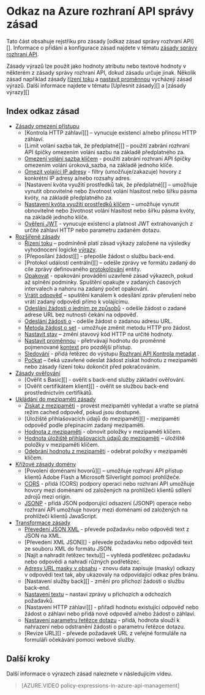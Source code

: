 <properties 
    pageTitle="Odkaz na Azure rozhraní API správy zásad" 
    description="Informace o dostupných konfigurace rozhraní API správy zásad." 
    services="api-management" 
    documentationCenter="" 
    authors="vladvino" 
    manager="erikre" 
    editor=""/>

<tags 
    ms.service="api-management" 
    ms.workload="mobile" 
    ms.tgt_pltfrm="na" 
    ms.devlang="na" 
    ms.topic="article" 
    ms.date="10/25/2016" 
    ms.author="apimpm"/>

# <a name="azure-api-management-policy-reference"></a>Odkaz na Azure rozhraní API správy zásad

Tato část obsahuje rejstříku pro zásady [odkaz zásad správy rozhraní API][]. Informace o přidání a konfigurace zásad najdete v tématu [zásady správy rozhraní API][].

Zásady výrazů lze použít jako hodnoty atributu nebo textové hodnoty v některém z zásady správy rozhraní API, dokud zásadu určuje jinak. Několik zásad například zásady [řízení toku][] a [nastavit proměnnou][] vycházejí zásad výrazů. Další informace najdete v tématu [Upřesnit zásady][] a [zásady výrazy][]

## <a name="policy-reference-index"></a>Index odkaz zásad

-   [Zásady omezení přístupu][]
    -   [Kontrola HTTP záhlaví][] – vynucuje existenci a/nebo přínosu HTTP záhlaví.
    -   [Limit volání sazba tak, že předplatné][] – použití zabrání rozhraní API špičky omezením volání sazbu na základě předplatného za.
    -   [Omezení volání sazba klíčem](https://msdn.microsoft.com/library/azure/dn894078.aspx#LimitCallRateByKey) - použití zabrání rozhraní API špičky omezením volání úroková_sazba, na základě jednoho klíče.
    -   [Omezit volající IP adresy][] - filtry (umožňuje/zakazuje) hovory z konkrétní IP adresy a/nebo rozsahy adres.
    -   [Nastavení kvóta využití prostředků tak, že předplatné][] – umožňuje vynutit obnovitelné nebo životnost volání hlasitost nebo šířku pásma kvóty, na základě předplatného za.
    -   [Nastavení kvóta využití prostředků klíčem](https://msdn.microsoft.com/library/azure/dn894078.aspx#SetUsageQuotaByKey) – umožňuje vynutit obnovitelné nebo životnost volání hlasitost nebo šířku pásma kvóty, na základě jednoho klíče.
    -   [Ověření JWT][] - vynucuje existenci a platnost JWT extrahovaných z určité záhlaví HTTP nebo parametru zadaném dotazu.
-   [Rozšířené zásady][]
    -   [Řízení toku][] – podmíněně platí zásad výkazy založené na výsledky vyhodnocení logické [výrazy][].
    -   [Přeposílání žádost][] - přepošle žádost o službu back-end.
    -   [Protokol událostí centrální][] – odešle zprávy ve formátu zadaný do cíle zprávy definovaného [protokolování](https://msdn.microsoft.com/library/azure/mt592020.aspx#Logger) entity.
    -   [Opakovat](https://msdn.microsoft.com/en-us/library/dn894085.aspx#Retry) - opakování provádění uzavřené zásad výkazech, pokud až splnění podmínky. Spuštění opakujte v zadaných časových intervalech a nahoru na zadaný počet opakování.
    -   [Vrátit odpověď](https://msdn.microsoft.com/library/azure/dn894085.aspx#ReturnResponse) – spuštění kanálem k odesílání zpráv přerušení nebo vrátí zadaný odpovědi přímo k volajícímu.
    -   [Odeslání žádosti o jedním ze způsobů](https://msdn.microsoft.com/library/azure/dn894085.aspx#SendOneWayRequest) - odešle žádost o zadané adrese URL bez nutnosti čekání na odpověď.
    -   [Odeslání žádosti o](https://msdn.microsoft.com/library/azure/dn894085.aspx#SendRequest) - odešle žádost o zadanou adresu URL.
    -   [Metoda žádost o set](https://msdn.microsoft.com/library/azure/dn894085.aspx#SetRequestMethod) - umožňuje změnit metodu HTTP pro žádost.
    -   [Nastavit stav](https://msdn.microsoft.com/library/azure/dn894085.aspx#SetStatus) – změní stavový kód HTTP na určité hodnoty.
    -   [Nastavit proměnnou][] - přetrvávají hodnotu do proměnné pojmenované [kontext][] pro pozdější přístup.
    -   [Sledování](https://msdn.microsoft.com/en-us/library/dn894085.aspx#Trace) - přidá řetězec do výstupu [Rozhraní API Kontrola metadat](../api-management/api-management-howto-api-inspector.md) .
    -   [Počkat](https://msdn.microsoft.com/library/azure/dn894085.aspx#Wait) – čeká uzavřené odeslat žádost získat hodnotu z mezipaměti nebo zásady řízení toku dokončit před pokračováním.
-   [Zásady ověřování][]
    -   [Ověřit s Basic][] - ověřit s back-end služby základní ověřování.
    -   [Ověřit certifikátem klient][] - ověřit se službou back-end prostřednictvím certifikátů.
-   [Ukládání do mezipaměti zásady][] 
    -   [Získat z mezipaměti][] - provést mezipaměti vyhledat a vraťte se platná režim cached odpověď, pokud jsou dostupné.
    -   [Úložiště přihlašovacích údajů do mezipaměti][] - mezipaměti odpověď podle přepínacím zadaný mezipaměti.
    -   [Hodnota z mezipaměti](https://msdn.microsoft.com/library/azure/dn894086.aspx#GetFromCacheByKey) - obnovit položky v mezipaměti klíčem.
    -   [Hodnota úložiště přihlašovacích údajů do mezipaměti](https://msdn.microsoft.com/library/azure/dn894086.aspx#StoreToCacheByKey) – úložiště položky v mezipaměti klíčem.
    -   [Odebrání hodnotu z mezipaměti](https://msdn.microsoft.com/en-us/library/dn894086.aspx#RemoveCacheByKey) - odebrat položky v mezipaměti klíčem.
-   [Křížové zásady domény][] 
    -   [Povolení doménami hovorů][] – umožňuje rozhraní API přístup klientů Adobe Flash a Microsoft Silverlight pomocí prohlížeče.
    -   [CORS][] - přidá (CORS) podpory operaci nebo rozhraní API umožňuje hovory mezi doménami od založených na prohlížeči klientů sdílení zdrojů mezi origin.
    -   [JSONP][] - přidá JSON podporující odsazení (JSONP) operace nebo rozhraní API umožňuje hovory mezi doménami od založených na prohlížeči klientů JavaScript.
-   [Transformace zásady][] 
    -   [Převedení JSON XML][] - převede požadavku nebo odpovědi text z JSON na XML.
    -   [Převedení XML JSON][] - převede požadavku nebo odpovědi text ze souboru XML do formátu JSON.
    -   [Najít a nahradit řetězec textu][] – vyhledá podřetězec požadavku nebo odpovědi a nahradí různých podřetězec.
    -   [Adresy URL masky v obsahu][] - znovu data zapisuje (masky) odkazy v odpovědi text tak, aby ukazovaly na odpovídající odkaz přes bránu.
    -   [Nastavení služby back][] - změní pro příchozí žádosti o službu back-end.
    -   [Nastavení textu][] – nastaví zprávy u příchozích a odchozích požadavků.
    -   [Nastavení HTTP záhlaví][] - přiřadí hodnotu existující odpověď nebo žádost o záhlaví nebo přidá nové odpověď a/nebo žádost o záhlaví.
    -   [Nastavení parametru řetězce dotazu][] - přidá, hodnota slouží k nahrazení nebo odstranění žádosti o parametru řetězce dotazu.
    -   [Revize URL][] - převede požadavek URL z veřejné formuláře na formuláři očekávání pomocí webové služby.

## <a name="next-steps"></a>Další kroky

Další informace o výrazech zásad naleznete v následujícím videu.

> [AZURE.VIDEO policy-expressions-in-azure-api-management]

[Zásady omezení přístupu]: https://msdn.microsoft.com/library/azure/dn894078.aspx
[Kontrola záhlaví HTTP]: https://msdn.microsoft.com/library/azure/034febe3-465f-4840-9fc6-c448ef520b0f#CheckHTTPHeader
[Limit volání sazba podle předplatného]: https://msdn.microsoft.com/library/azure/034febe3-465f-4840-9fc6-c448ef520b0f#LimitCallRate
[Omezit volající IP adresy]: https://msdn.microsoft.com/library/azure/034febe3-465f-4840-9fc6-c448ef520b0f#RestrictCallerIPs
[Kvóta využití nastavit tak, že předplatné]: https://msdn.microsoft.com/library/azure/034febe3-465f-4840-9fc6-c448ef520b0f#SetUsageQuota
[Ověření JWT]: https://msdn.microsoft.com/library/azure/034febe3-465f-4840-9fc6-c448ef520b0f#ValidateJWT

[Rozšířené zásady]: https://msdn.microsoft.com/library/azure/dn894085.aspx
[Řízení toku]: https://msdn.microsoft.com/library/azure/dn894085.aspx#choose
[Nastavit proměnnou]: https://msdn.microsoft.com/library/azure/dn894085.aspx#set_variable
[výrazy]: https://msdn.microsoft.com/library/azure/dn910913.aspx
[kontext]: https://msdn.microsoft.com/library/azure/ea160028-fc04-4782-aa26-4b8329df3448#ContextVariables
[Přeposílání požadavek]: https://msdn.microsoft.com/library/azure/dn894085.aspx#ForwardRequest
[Protokol událostí rozbočovači]: https://msdn.microsoft.com/library/azure/dn894085.aspx#log-to-eventhub

[Zásady ověřování]: https://msdn.microsoft.com/library/azure/dn894079.aspx
[Ověření pomocí Basic]: https://msdn.microsoft.com/library/azure/061702a7-3a78-472b-a54a-f3b1e332490d#Basic
[Ověřování pomocí certifikátu klienta]: https://msdn.microsoft.com/library/azure/061702a7-3a78-472b-a54a-f3b1e332490d#ClientCertificate
[Ukládání do mezipaměti zásady]: https://msdn.microsoft.com/library/azure/dn894086.aspx
[Získat z mezipaměti]: https://msdn.microsoft.com/library/azure/8147199c-24d8-439f-b2a9-da28a70a890c#GetFromCache
[Ukládání do mezipaměti]: https://msdn.microsoft.com/library/azure/8147199c-24d8-439f-b2a9-da28a70a890c#StoreToCache

[Křížové zásady domény]: https://msdn.microsoft.com/library/azure/dn894084.aspx
[Povolit volání doménami]: https://msdn.microsoft.com/library/azure/7689d277-8abe-472a-a78c-e6d4bd43455d#AllowCrossDomainCalls
[CORS]: https://msdn.microsoft.com/library/azure/7689d277-8abe-472a-a78c-e6d4bd43455d#CORS
[JSONP]: https://msdn.microsoft.com/library/azure/7689d277-8abe-472a-a78c-e6d4bd43455d#JSONP

[Transformace zásady]: https://msdn.microsoft.com/library/azure/dn894083.aspx
[Převedení JSON XML]: https://msdn.microsoft.com/library/azure/7406a8ce-5f9c-4fae-9b0f-e574befb2ee9#ConvertJSONtoXML
[Převést do formátu JSON XML]: https://msdn.microsoft.com/library/azure/7406a8ce-5f9c-4fae-9b0f-e574befb2ee9#ConvertXMLtoJSON
[Najít a nahradit řetězec v textu]: https://msdn.microsoft.com/library/azure/7406a8ce-5f9c-4fae-9b0f-e574befb2ee9#Findandreplacestringinbody
[Adresy URL masky v obsahu]: https://msdn.microsoft.com/library/azure/7406a8ce-5f9c-4fae-9b0f-e574befb2ee9#MaskURLSContent
[Nastavení služby back-end]: https://msdn.microsoft.com/library/azure/7406a8ce-5f9c-4fae-9b0f-e574befb2ee9#SetBackendService
[Nastavení textu]: https://msdn.microsoft.com/library/azure/dn894083.aspx#SetBody
[Nastavení protokolu HTTP záhlaví]: https://msdn.microsoft.com/library/azure/7406a8ce-5f9c-4fae-9b0f-e574befb2ee9#SetHTTPheader
[Nastavení parametru řetězce dotazu]: https://msdn.microsoft.com/library/azure/7406a8ce-5f9c-4fae-9b0f-e574befb2ee9#SetQueryStringParameter
[Adresa URL revize]: https://msdn.microsoft.com/library/azure/7406a8ce-5f9c-4fae-9b0f-e574befb2ee9#RewriteURL



[Zásady správy rozhraní API]: api-management-howto-policies.md
[Odkaz na zásad správy rozhraní API]: https://msdn.microsoft.com/library/azure/dn894081.aspx

[Zásady výrazů]: https://msdn.microsoft.com/library/azure/dn910913.aspx

 
